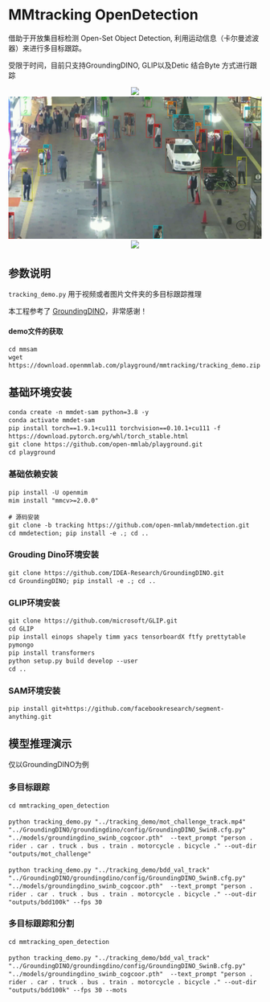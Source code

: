 # MMtracking OpenDetection

借助于开放集目标检测 Open-Set Object Detection, 利用运动信息（卡尔曼滤波器）来进行多目标跟踪。

受限于时间，目前只支持GroundingDINO, GLIP以及Detic 结合Byte 方式进行跟踪

<div align="center">
<img src="https://github.com/zwhus/pictures/raw/main/bdd.gif">
<img src="https://github.com/zwhus/pictures/raw/main/demo.gif">
<img src="https://github.com/zwhus/pictures/raw/main/demo%2B(1).gif">
</div>

## 参数说明

`tracking_demo.py` 用于视频或者图片文件夹的多目标跟踪推理

本工程参考了 [GroundingDINO](https://github.com/IDEA-Research/GroundingDINO)，非常感谢！

#### demo文件的获取

```shell
cd mmsam
wget https://download.openmmlab.com/playground/mmtracking/tracking_demo.zip

```

## 基础环境安装

```shell
conda create -n mmdet-sam python=3.8 -y
conda activate mmdet-sam
pip install torch==1.9.1+cu111 torchvision==0.10.1+cu111 -f https://download.pytorch.org/whl/torch_stable.html
git clone https://github.com/open-mmlab/playground.git
cd playground
```

### 基础依赖安装

```shell
pip install -U openmim
mim install "mmcv>=2.0.0"

# 源码安装
git clone -b tracking https://github.com/open-mmlab/mmdetection.git
cd mmdetection; pip install -e .; cd ..

```

### Grouding Dino环境安装

```shell
git clone https://github.com/IDEA-Research/GroundingDINO.git
cd GroundingDINO; pip install -e .; cd ..
```

### GLIP环境安装

```shell
git clone https://github.com/microsoft/GLIP.git
cd GLIP
pip install einops shapely timm yacs tensorboardX ftfy prettytable pymongo
pip install transformers
python setup.py build develop --user
cd ..
```

### SAM环境安装

```shell
pip install git+https://github.com/facebookresearch/segment-anything.git
```

## 模型推理演示

仅以GroundingDINO为例

### 多目标跟踪

```shell
cd mmtracking_open_detection

python tracking_demo.py "../tracking_demo/mot_challenge_track.mp4" "../GroundingDINO/groundingdino/config/GroundingDINO_SwinB.cfg.py" "../models/groundingdino_swinb_cogcoor.pth"  --text_prompt "person . rider . car . truck . bus . train . motorcycle . bicycle ." --out-dir "outputs/mot_challenge"

python tracking_demo.py "../tracking_demo/bdd_val_track" "../GroundingDINO/groundingdino/config/GroundingDINO_SwinB.cfg.py" "../models/groundingdino_swinb_cogcoor.pth"  --text_prompt "person . rider . car . truck . bus . train . motorcycle . bicycle ." --out-dir "outputs/bdd100k" --fps 30
```

### 多目标跟踪和分割

```shell
cd mmtracking_open_detection

python tracking_demo.py "../tracking_demo/bdd_val_track" "../GroundingDINO/groundingdino/config/GroundingDINO_SwinB.cfg.py" "../models/groundingdino_swinb_cogcoor.pth"  --text_prompt "person . rider . car . truck . bus . train . motorcycle . bicycle ." --out-dir "outputs/bdd100k" --fps 30 --mots
```
